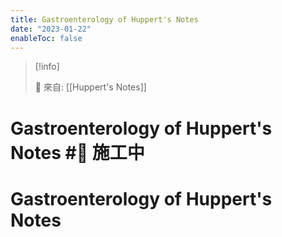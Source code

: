 ```yaml
---
title: Gastroenterology of Huppert's Notes
date: "2023-01-22"
enableToc: false
---
```


> [!info]
>
> 🌱 來自: [[Huppert's Notes]]

# Gastroenterology of Huppert's Notes #🚧 施工中

# Gastroenterology of Huppert's Notes

